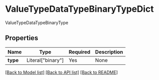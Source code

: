# ValueTypeDataTypeBinaryTypeDict

ValueTypeDataTypeBinaryType

## Properties
| Name | Type | Required | Description |
| ------------ | ------------- | ------------- | ------------- |
**type** | Literal["binary"] | Yes | None |


[[Back to Model list]](../../../../README.md#models-v2-link) [[Back to API list]](../../../../README.md#apis-v2-link) [[Back to README]](../../../../README.md)
